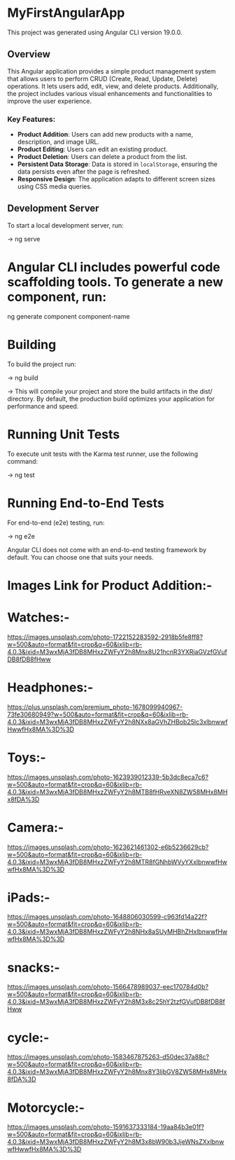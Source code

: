 <!-- # MyFirstAngularApp

This project was generated using [Angular CLI](https://github.com/angular/angular-cli) version 19.0.0.

## Development server

To start a local development server, run:

```bash
ng serve
```

Once the server is running, open your browser and navigate to `http://localhost:4200/`. The application will automatically reload whenever you modify any of the source files.

## Code scaffolding

Angular CLI includes powerful code scaffolding tools. To generate a new component, run:

```bash
ng generate component component-name
```

For a complete list of available schematics (such as `components`, `directives`, or `pipes`), run:

```bash
ng generate --help
```

## Building

To build the project run:

```bash
ng build
```

This will compile your project and store the build artifacts in the `dist/` directory. By default, the production build optimizes your application for performance and speed.

## Running unit tests

To execute unit tests with the [Karma](https://karma-runner.github.io) test runner, use the following command:

```bash
ng test
```

## Running end-to-end tests

For end-to-end (e2e) testing, run:

```bash
ng e2e
```

Angular CLI does not come with an end-to-end testing framework by default. You can choose one that suits your needs.

## Additional Resources

For more information on using the Angular CLI, including detailed command references, visit the [Angular CLI Overview and Command Reference](https://angular.dev/tools/cli) page.


## images link for addition of product  
for watches:-

https://images.unsplash.com/photo-1722152283592-2918b5fe8ff8?w=500&auto=format&fit=crop&q=60&ixlib=rb-4.0.3&ixid=M3wxMjA3fDB8MHxzZWFyY2h8Mnx8U21hcnR3YXRjaGVzfGVufDB8fDB8fHww

for headphones:-
https://plus.unsplash.com/premium_photo-1678099940967-73fe30680949?w=500&auto=format&fit=crop&q=60&ixlib=rb-4.0.3&ixid=M3wxMjA3fDB8MHxzZWFyY2h8NXx8aGVhZHBob25lc3xlbnwwfHwwfHx8MA%3D%3D

for toys :-
https://images.unsplash.com/photo-1623939012339-5b3dc8eca7c6?w=500&auto=format&fit=crop&q=60&ixlib=rb-4.0.3&ixid=M3wxMjA3fDB8MHxzZWFyY2h8MTB8fHRveXN8ZW58MHx8MHx8fDA%3D

for camera :-
 
https://images.unsplash.com/photo-1623621461302-e6b5236629cb?w=500&auto=format&fit=crop&q=60&ixlib=rb-4.0.3&ixid=M3wxMjA3fDB8MHxzZWFyY2h8MTR8fGNhbWVyYXxlbnwwfHwwfHx8MA%3D%3D


for ipads:-

https://images.unsplash.com/photo-1648806030599-c963fd14a22f?w=500&auto=format&fit=crop&q=60&ixlib=rb-4.0.3&ixid=M3wxMjA3fDB8MHxzZWFyY2h8NHx8aSUyMHBhZHxlbnwwfHwwfHx8MA%3D%3D -->

# MyFirstAngularApp

This project was generated using Angular CLI version 19.0.0.

## Overview

This Angular application provides a simple product management system that allows users to perform CRUD (Create, Read, Update, Delete) operations. It lets users add, edit, view, and delete products. Additionally, the project includes various visual enhancements and functionalities to improve the user experience.

### Key Features:
- **Product Addition**: Users can add new products with a name, description, and image URL.
- **Product Editing**: Users can edit an existing product.
- **Product Deletion**: Users can delete a product from the list.
- **Persistent Data Storage**: Data is stored in `localStorage`, ensuring the data persists even after the page is refreshed.
- **Responsive Design**: The application adapts to different screen sizes using CSS media queries.

## Development Server

To start a local development server, run:

-> ng serve

# Angular CLI includes powerful code scaffolding tools. To generate a new component, run:

ng generate component component-name


# Building
To build the project run:

-> ng build

-> This will compile your project and store the build artifacts in the dist/ directory. By default, the production build optimizes your application for performance and speed.

# Running Unit Tests
To execute unit tests with the Karma test runner, use the following command:

-> ng test

# Running End-to-End Tests

For end-to-end (e2e) testing, run:

-> ng e2e

Angular CLI does not come with an end-to-end testing framework by default. You can choose one that suits your needs.

# Images Link for Product Addition:-

# Watches:-

https://images.unsplash.com/photo-1722152283592-2918b5fe8ff8?w=500&auto=format&fit=crop&q=60&ixlib=rb-4.0.3&ixid=M3wxMjA3fDB8MHxzZWFyY2h8Mnx8U21hcnR3YXRjaGVzfGVufDB8fDB8fHww

# Headphones:-

https://plus.unsplash.com/premium_photo-1678099940967-73fe30680949?w=500&auto=format&fit=crop&q=60&ixlib=rb-4.0.3&ixid=M3wxMjA3fDB8MHxzZWFyY2h8NXx8aGVhZHBob25lc3xlbnwwfHwwfHx8MA%3D%3D


# Toys:-

https://images.unsplash.com/photo-1623939012339-5b3dc8eca7c6?w=500&auto=format&fit=crop&q=60&ixlib=rb-4.0.3&ixid=M3wxMjA3fDB8MHxzZWFyY2h8MTB8fHRveXN8ZW58MHx8MHx8fDA%3D


# Camera:-

https://images.unsplash.com/photo-1623621461302-e6b5236629cb?w=500&auto=format&fit=crop&q=60&ixlib=rb-4.0.3&ixid=M3wxMjA3fDB8MHxzZWFyY2h8MTR8fGNhbWVyYXxlbnwwfHwwfHx8MA%3D%3D

# iPads:-

https://images.unsplash.com/photo-1648806030599-c963fd14a22f?w=500&auto=format&fit=crop&q=60&ixlib=rb-4.0.3&ixid=M3wxMjA3fDB8MHxzZWFyY2h8NHx8aSUyMHBhZHxlbnwwfHwwfHx8MA%3D%3D

# snacks:-

https://images.unsplash.com/photo-1566478989037-eec170784d0b?w=500&auto=format&fit=crop&q=60&ixlib=rb-4.0.3&ixid=M3wxMjA3fDB8MHxzZWFyY2h8M3x8c25hY2tzfGVufDB8fDB8fHww

# cycle:-

https://images.unsplash.com/photo-1583467875263-d50dec37a88c?w=500&auto=format&fit=crop&q=60&ixlib=rb-4.0.3&ixid=M3wxMjA3fDB8MHxzZWFyY2h8Mnx8Y3ljbGV8ZW58MHx8MHx8fDA%3D

# Motorcycle:-

https://images.unsplash.com/photo-1591637333184-19aa84b3e01f?w=500&auto=format&fit=crop&q=60&ixlib=rb-4.0.3&ixid=M3wxMjA3fDB8MHxzZWFyY2h8M3x8bW90b3JjeWNsZXxlbnwwfHwwfHx8MA%3D%3D